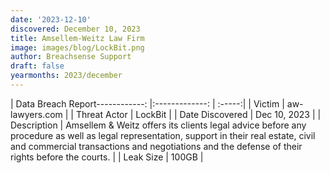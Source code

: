 ```yaml
---
date: '2023-12-10'
discovered: December 10, 2023
title: Amsellem-Weitz Law Firm
image: images/blog/LockBit.png
author: Breachsense Support
draft: false
yearmonths: 2023/december
---
```


| Data Breach Report------------:     |:-------------:    | :-----:|
| Victim      | aw-lawyers.com      | 
| Threat Actor      | LockBit      | 
| Date Discovered      | Dec 10, 2023      | 
| Description      | Amsellem & Weitz offers its clients legal advice before any procedure as well as legal representation, support in their real estate, civil and commercial transactions and negotiations and the defense of their rights before the courts.      | 
| Leak Size      | 100GB      | 

